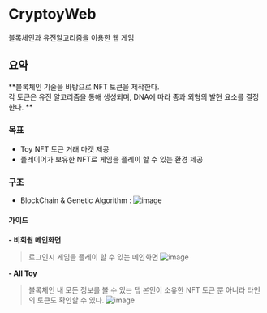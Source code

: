 # CryptoyWeb
블록체인과 유전알고리즘을 이용한 웹 게임   

## 요약
**블록체인 기술을 바탕으로 NFT 토큰을 제작한다.   
각 토큰은 유전 알고리즘을 통해 생성되며, DNA에 따라 종과 외형의 발현 요소를 결정한다.   **

### 목표
- Toy NFT 토큰 거래 마켓 제공
- 플레이어가 보유한 NFT로 게임을 플레이 할 수 있는 환경 제공

### 구조
- BlockChain & Genetic Algorithm : 
![image](https://user-images.githubusercontent.com/29244603/125054425-27819800-e0e1-11eb-94ce-2b80eb5bcf1f.png)   

#### 가이드
**- 비회원 메인화면**
> 로그인시 게임을 플레이 할 수 있는 메인화면
![image](https://user-images.githubusercontent.com/29244603/125058952-c14b4400-e0e5-11eb-9ca3-784bbffd6735.png)   

**- All Toy**
> 블록체인 내 모든 정보를 볼 수 있는 탭
> 본인이 소유한 NFT 토큰 뿐 아니라 타인의 토큰도 확인할 수 있다.
![image](https://user-images.githubusercontent.com/29244603/125059154-fbb4e100-e0e5-11eb-8319-e655ae91a31e.png)


